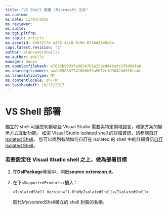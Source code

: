 ```yaml
---
title: "VS Shell 部署 |Microsoft 文件"
ms.custom: 
ms.date: 11/04/2016
ms.reviewer: 
ms.suite: 
ms.tgt_pltfrm: 
ms.topic: article
ms.assetid: be8f2ffe-a322-4ac0-9c9e-873bd28e5d5e
caps.latest.revision: "2"
author: alancameronwills
ms.author: awills
manager: douge
ms.openlocfilehash: e7632b99d3fa9d347b5a259cd446edc2f6d9efa8
ms.sourcegitcommit: aadb9588877418b8b55a5612c1d3842d4520ca4c
ms.translationtype: MT
ms.contentlocale: zh-TW
ms.lasthandoff: 10/27/2017
---
```

# <a name="vs-shell-deployment"></a>VS Shell 部署
獨立的 shell 可讓您判斷哪些 Visual Studio 需要與特定領域語言，和該方案的顯示方式互動功能。 如需 Visual Studio isolated shell 的詳細資訊，請參閱[自訂 Isolated Shell](../extensibility/customizing-the-isolated-shell.md)。 您可以找到有關如何自訂在 isolated 的 shell 中的詳細資訊[自訂 Isolated Shell](http://msdn.microsoft.com/en-us/d75463cd-1155-42e4-8b7a-046ed6becbbf)。  
  
### <a name="to-set-a-visual-studio-shell-as-the-deployment-target"></a>若要設定在 Visual Studio shell 之上，做為部署目標  
  
1.  在**DslPackage**專案中，開啟**source.extension.tt**。  
  
2.  在下`<SupportedProducts>`插入：  
  
    ```  
    <IsolatedShell Version="1.0">MyIsolatedShell</IsolatedShell>  
    ```  
  
     取代*MyIsolatedShell*獨立的 shell 封裝的名稱。